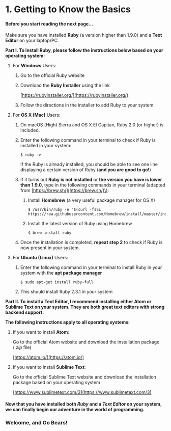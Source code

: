 # 1. Getting to Know the Basics

#### Before you start reading the next page... <a id="before-you-start-reading-the-next-page"></a>

Make sure you have installed **Ruby** \(a version higher than 1.9.0\) and a **Text Editor** on your laptop/PC.

**Part I. To install Ruby, please follow the instructions below based on your operating system:**

1. For **Windows** Users:
   1. Go to the official Ruby website
   2. Download the **Ruby Installer** using the link

      [https://rubyinstaller.org/](https://rubyinstaller.org/)

   3. Follow the directions in the installer to add Ruby to your system.
2. For **OS X \(Mac\)** Users:
   1. On macOS \(High\) Sierra and OS X El Capitan, Ruby 2.0 \(or higher\) is included.
   2. Enter the following command in your terminal to check if Ruby is installed in your system:

      ```text
      $ ruby -v
      ```

      If the Ruby is already installed, you should be able to see one line displaying a certain version of Ruby \(**and you are good to go!**\)

   3. If it turns out **Ruby is not installed** or **the version you have is lower than 1.9.0**, type in the following commands in your terminal \(adapted from [https://brew.sh/](https://brew.sh/)\):
      1. Install **Homebrew** \(a very useful package manager for OS X\)

         ```text
         $ /usr/bin/ruby -e "$(curl -fsSL https://raw.githubusercontent.com/Homebrew/install/master/install)"
         ```

      2. Install the latest version of Ruby using Homebrew

         ```text
         $ brew install ruby
         ```
   4. Once the installation is completed, **repeat step 2** to check if Ruby is now present in your system.
3. For **Ubuntu \(Linux\)** Users:
   1. Enter the following command in your terminal to install Ruby in your system with the **apt package manager**

      ```text
      $ sudo apt-get install ruby-full
      ```

   2. This should install Ruby 2.3.1 in your system

**Part II. To install a Text Editor, I recommend installing either Atom or Sublime Text on your system. They are both great text editors with strong backend support.**

**The following instructions apply to all operating systems:**

1. If you want to install **Atom**:

   Go to the official Atom website and download the installation package \(_.zip_ file\)

   [https://atom.io/](https://atom.io/)

2. If you want to install **Sublime Text**:

   Go to the official Sublime Text website and download the installation package based on your operating system

   [https://www.sublimetext.com/3](https://www.sublimetext.com/3)

#### Now that you have installed both _Ruby_ and a _Text Editor_ on your system, we can finally begin our adventure in the world of programming. <a id="now-that-you-have-installed-both-ruby-and-a-text-editor-on-your-system-we-can-finally-begin-our-adventure-in-the-world-of-programming"></a>

### **Welcome, and Go Bears!** <a id="welcome-and-go-bears"></a>

